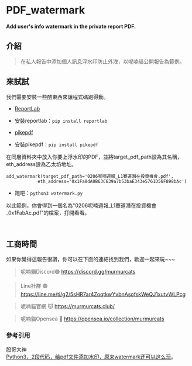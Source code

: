 # PDF_watermark

**Add user's info watermark in the private report PDF.**

## 介紹
>在私人報告中添加個人訊息浮水印防止外洩，以呢喃貓公開報告為範例。


## 來試試
我們需要安裝一些酷東西來讓程式碼跑得動。
- [ReportLab](https://www.reportlab.com/)

- 安裝reportlab：`pip install reportlab`

- [pikepdf](https://pikepdf.readthedocs.io/en/latest/)

- 安裝pikepdf：`pip install pikepdf`

在同層資料夾中放入你要上浮水印的PDF，並將target_pdf_path設為其名稱，eth_address設為乙太坊地址。

```python3
add_watermark(target_pdf_path='0206呢喃週報_L1賽道潛在投資機會.pdf',
            eth_address='0x1Fa8dA0B63C639a7b53baE343e5761D56F898bAc')
```

- 跑吧：`python3 watermark.py`

以此範例，你會得到一個名為"0206呢喃週報_L1賽道潛在投資機會_0x1FabAc.pdf"的檔案，打開看看。

&nbsp;

## 工商時間

如果你覺得這報告很讚，你可以在下面的連結找到我們，歡迎一起來玩~~~

>呢喃貓Discord🟣 https://discord.gg/murmurcats

>Line社群 🟢 https://line.me/ti/g2/5sHR7ar4ZoqtkwYvbnAsofskWeQJ1xutvWLPcg

>呢喃貓官網 🐱 https://murmurcats.club/

>呢喃貓Opensea 🎨 https://opensea.io/collection/murmurcats

### 參考引用

股哥大神<br>
[Python3，2段代码，给pdf文件添加水印，原来watermark还可以这么玩](https://blog.csdn.net/wuyoudeyuer/article/details/122858139)。<br>

